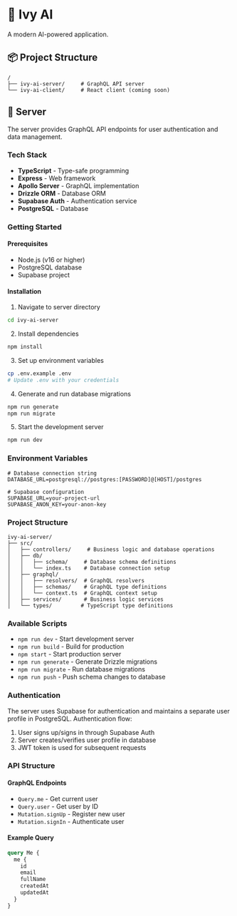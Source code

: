 # 🌿 Ivy AI

A modern AI-powered application.

## 📦 Project Structure

```
/
├── ivy-ai-server/     # GraphQL API server
└── ivy-ai-client/     # React client (coming soon)
```

## 🚀 Server

The server provides GraphQL API endpoints for user authentication and data management.

### Tech Stack

- **TypeScript** - Type-safe programming
- **Express** - Web framework
- **Apollo Server** - GraphQL implementation
- **Drizzle ORM** - Database ORM
- **Supabase Auth** - Authentication service
- **PostgreSQL** - Database

### Getting Started

#### Prerequisites

- Node.js (v16 or higher)
- PostgreSQL database
- Supabase project

#### Installation

1. Navigate to server directory
```bash
cd ivy-ai-server
```

2. Install dependencies
```bash
npm install
```

3. Set up environment variables
```bash
cp .env.example .env
# Update .env with your credentials
```

4. Generate and run database migrations
```bash
npm run generate
npm run migrate
```

5. Start the development server
```bash
npm run dev
```

### Environment Variables

```env
# Database connection string
DATABASE_URL=postgresql://postgres:[PASSWORD]@[HOST]/postgres

# Supabase configuration
SUPABASE_URL=your-project-url
SUPABASE_ANON_KEY=your-anon-key
``` 

### Project Structure

```
ivy-ai-server/
├── src/
│   ├── controllers/     # Business logic and database operations
│   ├── db/
│   │   ├── schema/     # Database schema definitions
│   │   └── index.ts    # Database connection setup
│   ├── graphql/
│   │   ├── resolvers/  # GraphQL resolvers
│   │   ├── schemas/    # GraphQL type definitions
│   │   └── context.ts  # GraphQL context setup
│   ├── services/       # Business logic services
│   └── types/         # TypeScript type definitions
```

### Available Scripts

- `npm run dev` - Start development server
- `npm run build` - Build for production
- `npm start` - Start production server
- `npm run generate` - Generate Drizzle migrations
- `npm run migrate` - Run database migrations
- `npm run push` - Push schema changes to database

### Authentication

The server uses Supabase for authentication and maintains a separate user profile in PostgreSQL. Authentication flow:

1. User signs up/signs in through Supabase Auth
2. Server creates/verifies user profile in database
3. JWT token is used for subsequent requests

### API Structure

#### GraphQL Endpoints

- `Query.me` - Get current user
- `Query.user` - Get user by ID
- `Mutation.signUp` - Register new user
- `Mutation.signIn` - Authenticate user

#### Example Query

```graphql
query Me {
  me {
    id
    email
    fullName
    createdAt
    updatedAt
  }
}
```